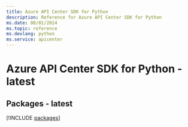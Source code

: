 ```yaml
---
title: Azure API Center SDK for Python
description: Reference for Azure API Center SDK for Python
ms.date: 08/01/2024
ms.topic: reference
ms.devlang: python
ms.service: apicenter
---
```

# Azure API Center SDK for Python - latest
## Packages - latest
[!INCLUDE [packages](api-center-index.md)]